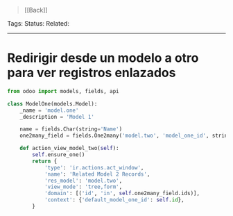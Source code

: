 > [[Back]]

Tags: 
Status: 
Related: 

___

# Redirigir desde un modelo a otro para ver registros enlazados

```python
from odoo import models, fields, api

class ModelOne(models.Model):
    _name = 'model.one'
    _description = 'Model 1'

    name = fields.Char(string='Name')
    one2many_field = fields.One2many('model.two', 'model_one_id', string='Related Model 2 Records')

    def action_view_model_two(self):
        self.ensure_one()
        return {
            'type': 'ir.actions.act_window',
            'name': 'Related Model 2 Records',
            'res_model': 'model.two',
            'view_mode': 'tree,form',
            'domain': [('id', 'in', self.one2many_field.ids)],
            'context': {'default_model_one_id': self.id},
        }
```

